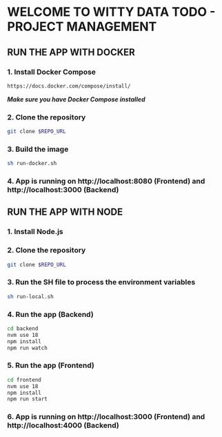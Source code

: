 # WELCOME TO WITTY DATA TODO - PROJECT MANAGEMENT

## RUN THE APP WITH DOCKER

### 1. Install Docker Compose
```bash
https://docs.docker.com/compose/install/
```
***Make sure you have Docker Compose installed***
### 2. Clone the repository
```bash
git clone $REPO_URL
```

### 3. Build the image
```bash
sh run-docker.sh
```

### 4. App is running on http://localhost:8080 (Frontend) and http://localhost:3000 (Backend)


## RUN THE APP WITH NODE

### 1. Install Node.js

### 2. Clone the repository
```bash
git clone $REPO_URL
```

### 3. Run the SH file to process the environment variables
```bash
sh run-local.sh
```

### 4. Run the app (Backend)
```bash
cd backend
nvm use 18
npm install
npm run watch
```

### 5. Run the app (Frontend)
```bash
cd frontend
nvm use 18
npm install
npm run start
```

### 6. App is running on http://localhost:3000 (Frontend) and http://localhost:4000 (Backend)
